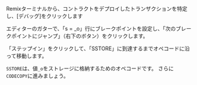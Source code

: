 Remixターミナルから、コントラクトをデプロイしたトランザクションを特定し、[デバッグ]をクリックします

エディターのガターで、「s = _o」行にブレークポイントを設定し、「次のブレークポイントにジャンプ」（右下のボタン）をクリックします。

「ステップイン」をクリックして、「SSTORE」に到達するまでオペコードに沿って移動します。

`SSTORE`は、値`_o`をストレージに格納するためのオペコードです。 さらに`CODECOPY`に進みましょう。